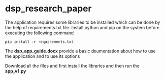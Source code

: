 # dsp_research_paper

The application requires some libraries to be installed which can be done by the help of requirements.txt file.
Install python and pip on the system before executing the following command

`pip install -r requirements.txt`

The **dsp_app_guide.docx** provide a basic doumentation about how to use the application and to use its options

Download all the files and first install the libraries and then run the **app_v1.py**
